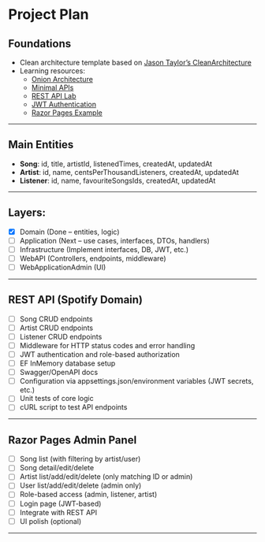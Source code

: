 # Project Plan

## Foundations
- Clean architecture template based on [Jason Taylor’s CleanArchitecture](https://github.com/jasontaylordev/CleanArchitecture)
- Learning resources:
  - [Onion Architecture](https://code-maze.com/onion-architecture-in-aspnetcore/)
  - [Minimal APIs](https://learn.microsoft.com/en-us/aspnet/core/fundamentals/minimal-apis?view=aspnetcore-9.0)
  - [REST API Lab](https://koglaza.gitbook.io/backend/lab-02/rest-api)
  - [JWT Authentication](https://koglaza.gitbook.io/backend/lab-04/jwt)
  - [Razor Pages Example](https://github.com/koglaza/pab-lab/tree/main/LAB05)

---

## Main Entities
- **Song**: id, title, artistId, listenedTimes, createdAt, updatedAt
- **Artist**: id, name, centsPerThousandListeners, createdAt, updatedAt
- **Listener**: id, name, favouriteSongsIds, createdAt, updatedAt

---

## Layers: 
- [x] Domain (Done – entities, logic)
- [ ] Application (Next – use cases, interfaces, DTOs, handlers)
- [ ] Infrastructure (Implement interfaces, DB, JWT, etc.)
- [ ] WebAPI (Controllers, endpoints, middleware)
- [ ] WebApplicationAdmin (UI)

---

## REST API (Spotify Domain)
- [ ] Song CRUD endpoints
- [ ] Artist CRUD endpoints
- [ ] Listener CRUD endpoints
- [ ] Middleware for HTTP status codes and error handling
- [ ] JWT authentication and role-based authorization
- [ ] EF InMemory database setup
- [ ] Swagger/OpenAPI docs
- [ ] Configuration via appsettings.json/environment variables (JWT secrets, etc.)
- [ ] Unit tests of core logic
- [ ] cURL script to test API endpoints

---

## Razor Pages Admin Panel
- [ ] Song list (with filtering by artist/user)
- [ ] Song detail/edit/delete
- [ ] Artist list/add/edit/delete (only matching ID or admin)
- [ ] User list/add/edit/delete (admin only)
- [ ] Role-based access (admin, listener, artist)
- [ ] Login page (JWT-based)
- [ ] Integrate with REST API
- [ ] UI polish (optional)

---
